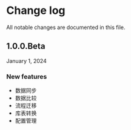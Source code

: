 # Change log

All notable changes are documented in this file.

## 1.0.0.Beta

January 1, 2024

### New features

* 数据同步
* 数据比较
* 流程迁移
* 库表转换
* 配置管理